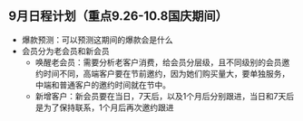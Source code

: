 ## 9月日程计划（重点9.26-10.8国庆期间）

- 爆款预测：可以预测这期间的爆款会是什么
- 会员分为老会员和新会员
  - 唤醒老会员：需要分析老客户消费，给会员分层级，且不同级别的会员邀约时间不同，高端客户要在节前邀约，因为她们购买量大，要单独服务，中端和普通客户的邀约时间就在节中。
  - 新增客户：新会员要在当日，7天后，以及1个月后分别跟进，当日和7天后是为了保持联系，1个月后再次邀约跟进
